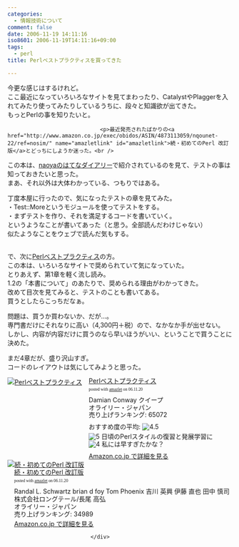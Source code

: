 ```yaml
---
categories:
  - 情報技術について
comment: false
date: 2006-11-19 14:11:16
iso8601: 2006-11-19T14:11:16+09:00
tags:
  - perl
title: Perlベストプラクティスを買ってきた

---
```


<div class="entry-body">
                                 <p>今更な感じはするけれど。<br />
ここ最近になっていろいろなサイトを見てまわったり、CatalystやPlaggerを入れてみたり使ってみたりしているうちに、段々と知識欲が出てきた。<br />
もっとPerlの事を知りたいと。</p>
                              
                                 <p>最近発売されたばかりの<a href="http://www.amazon.co.jp/exec/obidos/ASIN/4873113059/nqounet-22/ref=nosim/" name="amazletlink" id="amazletlink">続・初めてのPerl 改訂版</a>とどっちにしようか迷った。<br />
この本は、<a href="http://d.hatena.ne.jp/naoya/20061022/1161489711">naoyaのはてなダイアリー</a>で紹介されているのを見て、テストの事は知っておきたいと思った。<br />
まあ、それ以外は大体わかっている、つもりではある。</p>

<p>丁度本屋に行ったので、気になったテストの章を見てみた。<br />
・Test::Moreというモジュールを使ってテストをする。<br />
・まずテストを作り、それを満足するコードを書いていく。<br />
というようなことが書いてあった（と思う。全部読んだわけじゃない）<br />
似たようなことをウェブで読んだ気もする。</p>

<p><br />
で、次に<a href="http://www.amazon.co.jp/exec/obidos/ASIN/4873113008/nqounet-22/ref=nosim/" name="amazletlink" id="amazletlink">Perlベストプラクティス</a>の方。<br />
この本は、いろいろなサイトで奨められていて気になっていた。<br />
とりあえず、第1章を軽く流し読み。<br />
1.2の「本書について」のあたりで、奨められる理由がわかってきた。<br />
改めて目次を見てみると、テストのことも書いてある。<br />
買うとしたらこっちだなぁ。</p>

<p>問題は、買うか買わないか、だが…。<br />
専門書だけにそれなりに高い（4,300円＋税）ので、なかなか手が出せない。<br />
しかし、内容が内容だけに買うのなら早いほうがいい、ということで買うことに決めた。</p>

<p>まだ4章だが、盛り沢山すぎ。<br />
コードのレイアウトは気にしてみようと思った。</p>

<div class="amazlet-box" style="margin-bottom:0px;"><div class="amazlet-image" style="float:left;"><a href="http://www.amazon.co.jp/exec/obidos/ASIN/4873113008/nqounet-22/ref=nosim/" name="amazletlink" id="amazletlink"><img src="http://images-jp.amazon.com/images/P/4873113008.09.MZZZZZZZ.jpg" alt="Perlベストプラクティス" style="border: none;" /></a></div><div class="amazlet-info" style="float:left;margin-left:15px;line-height:120%"><div class="amazlet-name" style="margin-bottom:10px;line-height:120%"><a href="http://www.amazon.co.jp/exec/obidos/ASIN/4873113008/nqounet-22/ref=nosim/" name="amazletlink" id="amazletlink">Perlベストプラクティス</a><div class="amazlet-powered-date" style="font-size:7pt;margin-top:5px;font-family:verdana;line-height:120%">posted with <a href="http://app.amazlet.com/amazlet/" title="Perlベストプラクティス">amazlet</a> on 06.11.20</div></div><div class="amazlet-detail">Damian Conway クイープ <br />オライリー・ジャパン <br />売り上げランキング: 65072<br /></div><div class="amazlet-review" style="margin-top:10px; margin-bottom:10px"><div class="amazlet-review-average" style="margin-bottom:5px">おすすめ度の平均: <img src="http://images-jp.amazon.com/images/G/09/x-locale/common/customer-reviews/stars-4-5.gif" alt="4.5" /></div><img src="http://images-jp.amazon.com/images/G/09/x-locale/common/customer-reviews/stars-5-0.gif" alt="5" /> 日頃のPerlスタイルの復習と発展学習に<br /><img src="http://images-jp.amazon.com/images/G/09/x-locale/common/customer-reviews/stars-4-0.gif" alt="4" /> 私には早すぎたかな？<br /></div><div class="amazlet-link" style="margin-top: 5px"><a href="http://www.amazon.co.jp/exec/obidos/ASIN/4873113008/nqounet-22/ref=nosim/" name="amazletlink" id="amazletlink">Amazon.co.jp で詳細を見る</a></div></div><div class="amazlet-footer" style="clear: left"></div></div>

<div class="amazlet-box" style="margin-bottom:0px;"><div class="amazlet-image" style="float:left;"><a href="http://www.amazon.co.jp/exec/obidos/ASIN/4873113059/nqounet-22/ref=nosim/" name="amazletlink" id="amazletlink"><img src="http://images-jp.amazon.com/images/P/4873113059.09.MZZZZZZZ.jpg" alt="続・初めてのPerl 改訂版" style="border: none;" /></a></div><div class="amazlet-info" style="float:left;margin-left:15px;line-height:120%"><div class="amazlet-name" style="margin-bottom:10px;line-height:120%"><a href="http://www.amazon.co.jp/exec/obidos/ASIN/4873113059/nqounet-22/ref=nosim/" name="amazletlink" id="amazletlink">続・初めてのPerl 改訂版</a><div class="amazlet-powered-date" style="font-size:7pt;margin-top:5px;font-family:verdana;line-height:120%">posted with <a href="http://app.amazlet.com/amazlet/" title="続・初めてのPerl 改訂版">amazlet</a> on 06.11.20</div></div><div class="amazlet-detail">Randal L. Schwartz brian d foy Tom Phoenix 吉川 英興 伊藤 直也 田中 慎司 株式会社ロングテール/長尾 高弘 <br />オライリー・ジャパン <br />売り上げランキング: 34989<br /></div><div class="amazlet-link" style="margin-top: 5px"><a href="http://www.amazon.co.jp/exec/obidos/ASIN/4873113059/nqounet-22/ref=nosim/" name="amazletlink" id="amazletlink">Amazon.co.jp で詳細を見る</a></div></div><div class="amazlet-footer" style="clear: left"></div></div>

                              </div>
    	